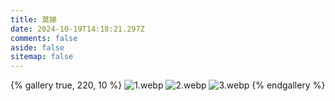```yaml
---
title: 莫娣
date: 2024-10-19T14:18:21.297Z
comments: false
aside: false
sitemap: false
---
```


{% gallery true, 220, 10 %}
![1.webp](https://cdn.jsdmirror.com/gh/bilibiliworld/picgo@main/pixpin/莫娣/1.webp)
![2.webp](https://cdn.jsdmirror.com/gh/bilibiliworld/picgo@main/pixpin/莫娣/2.webp)
![3.webp](https://cdn.jsdmirror.com/gh/bilibiliworld/picgo@main/pixpin/莫娣/3.webp)
{% endgallery %}
